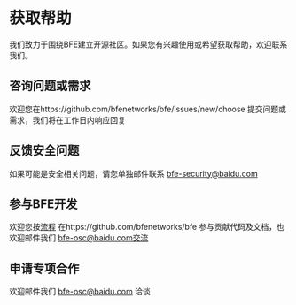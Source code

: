 # 获取帮助

我们致力于围绕BFE建立开源社区。如果您有兴趣使用或希望获取帮助，欢迎联系我们。

## 咨询问题或需求
欢迎您在https://github.com/bfenetworks/bfe/issues/new/choose 提交问题或需求，我们将在工作日内响应回复

## 反馈安全问题
如果可能是安全相关问题，请您单独邮件联系 bfe-security@baidu.com

## 参与BFE开发
欢迎您按[流程](https://github.com/bfenetworks/bfe/blob/develop/CONTRIBUTING.md) 在https://github.com/bfenetworks/bfe 参与贡献代码及文档，也欢迎邮件我们 bfe-osc@baidu.com交流

## 申请专项合作
欢迎邮件我们 bfe-osc@baidu.com 洽谈

